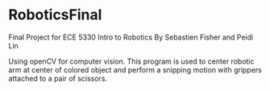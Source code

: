 # RoboticsFinal
Final Project for ECE 5330 Intro to Robotics
By Sebastien Fisher and Peidi Lin

Using openCV for computer vision. This program
is used to center robotic arm at center of 
colored object and perform a snipping motion
with grippers attached to a pair of scissors.
